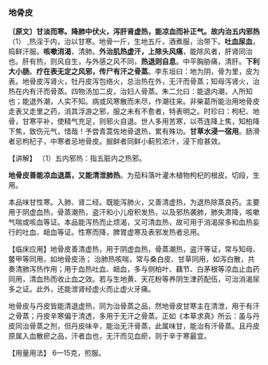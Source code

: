 ### 地骨皮

**〔原文〕甘淡而寒。降肺中伏火，泻肝肾虚热，能凉血而补正气。故内治五内邪热**（1） ,热淫于内，治以甘寒。地骨一斤，生地五斤，酒煮服，治带下。**吐血尿血**，捣鲜汗服。**咳嗽消渴**，清肺。**外治肌热虚汗，上除头风痛**，能除风者，肝肾同治也。肝有热，则风自生，与外感之风不同，**热退则自息**。中平胸胁痛，清肝。**下利大小肠**。**疗在表无定之风邪，传尸有汗之骨蒸**。李东垣曰：地为阴，骨为里，皮为表。地骨皮泻肾火，牡丹皮泻包络火，总治热在外，无汗而骨蒸；知母泻肾火，治热在内有汗而骨蒸。四物汤加二皮，治妇人骨蒸。朱二允曰：能退内潮，人所知也；能退外潮，人实不知。病或风寒散而未尽，作潮往来。非柴葛所能治用地骨皮走表又走里之药，消其浮游之邪，服之未有不愈者，特表明之。时珍曰：枸杞、地骨，甘寒平补，使精气充足，则邪火自退。世人多用苦寒，以苓连降上焦，知柏降下焦，致伤元气，惜哉！予尝青蒿佐地骨退热，累有殊功。**甘草水浸一宿用**。肠滑者忌枸杞子，中寒者忌地骨皮。掘鲜者同鲜小蓟煎浓汁，浸下疳甚效。

【讲解】 （1）五内邪热：指五脏内之热邪。	

**地骨皮善能凉血退蒸，又能清泄肺热**。为茄科落叶灌木植物枸杞的根皮。切段，生用。

本品味甘性寒。入肺、肾二经。既能泻肺火，又善清虚热，为退热除蒸良药。主要用于阴虚血热，骨蒸潮热，盗汗和小儿疳积发热，以及邪热袭肺，肺失肃降，咳嗽气喘或咳血等证。本品能泻热而止烦渴，又可清血热，故可用于消渴尿多和血热妄行的吐血、衄血等证。性寒而降，脾胃虚寒及表邪发热者忌用。

【临床应用】地骨皮善清虚热，用于阴虚血热，骨蒸潮热，盗汗等证，常与知母、鳖甲等同用，如地骨皮汤； 治肺热咳喘，常与桑白皮、甘草同用，如泻白散，共奏清肺泻热作用；用于血热吐血、衄血，多与侧柏叶、藕节、白茅根等凉血止血药同用，清血热而收止血之效。若与生地黄、天花粉等养阴生津药配伍，可治消渴尿多之证。此外，还能泄肾经虚火而止虚火牙痛。

地骨皮与丹皮皆能清退虚热，同为治骨蒸之品，然地骨皮甘寒主在清泄，用于有汗之骨蒸；丹皮辛寒偏于清透，多用于无汗之骨蒸。正如《本草求真》所云：虽与丹皮同治骨蒸之剂，但丹皮味辛，能治无汗骨蒸，此属味甘，能治有汗骨蒸。且丹皮原属入血散瘀之品，汗者血也，无汗而见血瘀，则于辛于寒最宜。

【用量用法】 6—15克，煎服。
